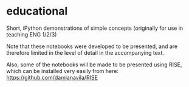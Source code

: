 # educational
Short, iPython demonstrations of simple concepts (originally for use in teaching ENG 1/2/3)

Note that these notebooks were developed to be presented, and are therefore limited in the level of detail in the accompanying text.

Also, some of the notebooks will be made to be presented using RISE, which can be installed very easily from here: https://github.com/damianavila/RISE